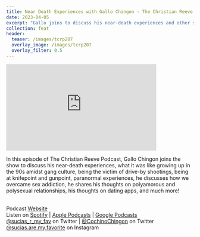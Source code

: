 ```yaml
---
title: Near Death Experiences with Gallo Chingon - The Christian Reeve Podcast 207
date: 2023-04-05
excerpt: "Gallo joins to discuss his near-death experiences and other semi related topics"
collection: feat
header:
  teaser: /images/tcrp207
  overlay_image: /images/tcrp207
  overlay_filter: 0.5
---
```


<iframe src='https://open.spotify.com/embed-podcast/episode/6V4ECYYGYK8ZaLdYmseVGV' width='80%' height='232' frameborder='0' allowtransparency='true' allow='encrypted-media'></iframe>

In this episode of The Christian Reeve Podcast, Gallo Chingon joins the show to discuss his near-death experiences, what it was like growing up in the 90s amidst gang culture, being the victim of drive-by shootings, being at knifepoint and gunpoint, paranormal experiences, he discusses how we overcame sex addiction, he shares his thoughts on polyamorous and polysexual relationships, his thoughts on dating apps, and much more!


<br> Podcast [Website](https://sucias.xyz)  <a href='https://sucias.xyz'><i class='fas fa-link'></i></a>
<br> Listen on [Spotify](https://open.spotify.com/episode/3XjoipCU3QzeIaQAAQpBdW)  <a href='https://open.spotify.com/show/3XjoipCU3QzeIaQAAQpBdW'><i class='fab fa-spotify'></i></a> | [Apple Podcasts](https://podcasts.apple.com/us/podcast/sucias-are-my-favorite/id1548173787)<i class='fas fa-podcast'></i> | [Google Podcasts](https://podcasts.google.com/feed/aHR0cHM6Ly9hbmNob3IuZm0vcy80MjI0YzYzYy9wb2RjYXN0L3Jzcw)  <a href='https://podcasts.google.com/feed/aHR0cHM6Ly9hbmNob3IuZm0vcy80MjI0YzYzYy9wb2RjYXN0L3Jzcw'><i class='fab fa-google-play'></i></a>
<br> [@sucias_r_my_fav](https://twitter.com/sucias_r_my_fav) on Twitter  <a href='https://twitter.com/sucias_r_my_fav'><i class='fab fa-twitter'></i></a> |  [@CochinoChingon](https://twitter.com/cochinochingon) on Twitter <a href='https://twitter.com/cochinochingon'><i class='fab fa-twitter'></i></a>
<br> [@sucias.are.my.favorite](https://instagram.com/sucias.are.my.favorite) on Instagram  <a href='https://www.instagram.com/sucias.are.my.favorite'><i class='fa-brands fa-instagram-square'></i></a>

